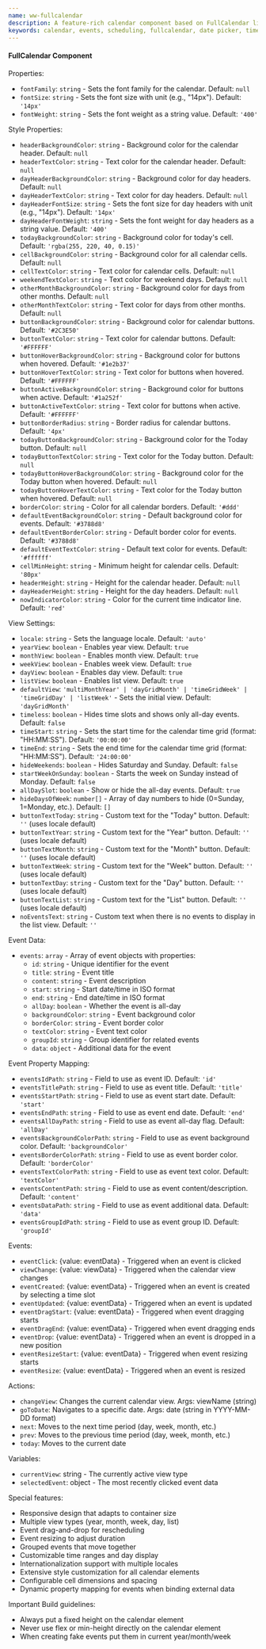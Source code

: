 ```yaml
---
name: ww-fullcalendar
description: A feature-rich calendar component based on FullCalendar library with multiple view types, event management, and extensive customization options
keywords: calendar, events, scheduling, fullcalendar, date picker, time slots, appointments
---
```


#### FullCalendar Component

Properties:
- `fontFamily`: `string` - Sets the font family for the calendar. Default: `null`
- `fontSize`: `string` - Sets the font size with unit (e.g., "14px"). Default: `'14px'`
- `fontWeight`: `string` - Sets the font weight as a string value. Default: `'400'`

Style Properties:
- `headerBackgroundColor`: `string` - Background color for the calendar header. Default: `null`
- `headerTextColor`: `string` - Text color for the calendar header. Default: `null`
- `dayHeaderBackgroundColor`: `string` - Background color for day headers. Default: `null`
- `dayHeaderTextColor`: `string` - Text color for day headers. Default: `null`
- `dayHeaderFontSize`: `string` - Sets the font size for day headers with unit (e.g., "14px"). Default: `'14px'`
- `dayHeaderFontWeight`: `string` - Sets the font weight for day headers as a string value. Default: `'400'`
- `todayBackgroundColor`: `string` - Background color for today's cell. Default: `'rgba(255, 220, 40, 0.15)'`
- `cellBackgroundColor`: `string` - Background color for all calendar cells. Default: `null`
- `cellTextColor`: `string` - Text color for calendar cells. Default: `null`
- `weekendTextColor`: `string` - Text color for weekend days. Default: `null`
- `otherMonthBackgroundColor`: `string` - Background color for days from other months. Default: `null`
- `otherMonthTextColor`: `string` - Text color for days from other months. Default: `null`
- `buttonBackgroundColor`: `string` - Background color for calendar buttons. Default: `'#2C3E50'`
- `buttonTextColor`: `string` - Text color for calendar buttons. Default: `'#FFFFFF'`
- `buttonHoverBackgroundColor`: `string` - Background color for buttons when hovered. Default: `'#1e2b37'`
- `buttonHoverTextColor`: `string` - Text color for buttons when hovered. Default: `'#FFFFFF'`
- `buttonActiveBackgroundColor`: `string` - Background color for buttons when active. Default: `'#1a252f'`
- `buttonActiveTextColor`: `string` - Text color for buttons when active. Default: `'#FFFFFF'`
- `buttonBorderRadius`: `string` - Border radius for calendar buttons. Default: `'4px'`
- `todayButtonBackgroundColor`: `string` - Background color for the Today button. Default: `null`
- `todayButtonTextColor`: `string` - Text color for the Today button. Default: `null`
- `todayButtonHoverBackgroundColor`: `string` - Background color for the Today button when hovered. Default: `null`
- `todayButtonHoverTextColor`: `string` - Text color for the Today button when hovered. Default: `null`
- `borderColor`: `string` - Color for all calendar borders. Default: `'#ddd'`
- `defaultEventBackgroundColor`: `string` - Default background color for events. Default: `'#3788d8'`
- `defaultEventBorderColor`: `string` - Default border color for events. Default: `'#3788d8'`
- `defaultEventTextColor`: `string` - Default text color for events. Default: `'#ffffff'`
- `cellMinHeight`: `string` - Minimum height for calendar cells. Default: `'80px'`
- `headerHeight`: `string` - Height for the calendar header. Default: `null`
- `dayHeaderHeight`: `string` - Height for the day headers. Default: `null`
- `nowIndicatorColor`: `string` - Color for the current time indicator line. Default: `'red'`

View Settings:
- `locale`: `string` - Sets the language locale. Default: `'auto'`
- `yearView`: `boolean` - Enables year view. Default: `true`
- `monthView`: `boolean` - Enables month view. Default: `true`
- `weekView`: `boolean` - Enables week view. Default: `true`
- `dayView`: `boolean` - Enables day view. Default: `true`
- `listView`: `boolean` - Enables list view. Default: `true`
- `defaultView`: `'multiMonthYear' | 'dayGridMonth' | 'timeGridWeek' | 'timeGridDay' | 'listWeek'` - Sets the initial view. Default: `'dayGridMonth'`
- `timeless`: `boolean` - Hides time slots and shows only all-day events. Default: `false`
- `timeStart`: `string` - Sets the start time for the calendar time grid (format: "HH:MM:SS"). Default: `'00:00:00'`
- `timeEnd`: `string` - Sets the end time for the calendar time grid (format: "HH:MM:SS"). Default: `'24:00:00'`
- `hideWeekends`: `boolean` - Hides Saturday and Sunday. Default: `false`
- `startWeekOnSunday`: `boolean` - Starts the week on Sunday instead of Monday. Default: `false`
- `allDaySlot`: `boolean` - Show or hide the all-day events. Default: `true`
- `hideDaysOfWeek`: `number[]` - Array of day numbers to hide (0=Sunday, 1=Monday, etc.). Default: `[]`
- `buttonTextToday`: `string` - Custom text for the "Today" button. Default: `''` (uses locale default)
- `buttonTextYear`: `string` - Custom text for the "Year" button. Default: `''` (uses locale default)
- `buttonTextMonth`: `string` - Custom text for the "Month" button. Default: `''` (uses locale default)
- `buttonTextWeek`: `string` - Custom text for the "Week" button. Default: `''` (uses locale default)
- `buttonTextDay`: `string` - Custom text for the "Day" button. Default: `''` (uses locale default)
- `buttonTextList`: `string` - Custom text for the "List" button. Default: `''` (uses locale default)
- `noEventsText`: `string` - Custom text when there is no events to display in the list view. Default: `''` 

Event Data:
- `events`: `array` - Array of event objects with properties:
  - `id`: `string` - Unique identifier for the event
  - `title`: `string` - Event title
  - `content`: `string` - Event description
  - `start`: `string` - Start date/time in ISO format
  - `end`: `string` - End date/time in ISO format
  - `allDay`: `boolean` - Whether the event is all-day
  - `backgroundColor`: `string` - Event background color
  - `borderColor`: `string` - Event border color
  - `textColor`: `string` - Event text color
  - `groupId`: `string` - Group identifier for related events
  - `data`: `object` - Additional data for the event

Event Property Mapping:
- `eventsIdPath`: `string` - Field to use as event ID. Default: `'id'`
- `eventsTitlePath`: `string` - Field to use as event title. Default: `'title'`
- `eventsStartPath`: `string` - Field to use as event start date. Default: `'start'`
- `eventsEndPath`: `string` - Field to use as event end date. Default: `'end'`
- `eventsAllDayPath`: `string` - Field to use as event all-day flag. Default: `'allDay'`
- `eventsBackgroundColorPath`: `string` - Field to use as event background color. Default: `'backgroundColor'`
- `eventsBorderColorPath`: `string` - Field to use as event border color. Default: `'borderColor'`
- `eventsTextColorPath`: `string` - Field to use as event text color. Default: `'textColor'`
- `eventsContentPath`: `string` - Field to use as event content/description. Default: `'content'`
- `eventsDataPath`: `string` - Field to use as event additional data. Default: `'data'`
- `eventsGroupIdPath`: `string` - Field to use as event group ID. Default: `'groupId'`

Events:
- `eventClick`: {value: eventData} - Triggered when an event is clicked
- `viewChange`: {value: viewData} - Triggered when the calendar view changes
- `eventCreated`: {value: eventData} - Triggered when an event is created by selecting a time slot
- `eventUpdated`: {value: eventData} - Triggered when an event is updated
- `eventDragStart`: {value: eventData} - Triggered when event dragging starts
- `eventDragEnd`: {value: eventData} - Triggered when event dragging ends
- `eventDrop`: {value: eventData} - Triggered when an event is dropped in a new position
- `eventResizeStart`: {value: eventData} - Triggered when event resizing starts
- `eventResize`: {value: eventData} - Triggered when an event is resized

Actions:
- `changeView`: Changes the current calendar view. Args: viewName (string)
- `goToDate`: Navigates to a specific date. Args: date (string in YYYY-MM-DD format)
- `next`: Moves to the next time period (day, week, month, etc.)
- `prev`: Moves to the previous time period (day, week, month, etc.)
- `today`: Moves to the current date

Variables:
- `currentView`: string - The currently active view type
- `selectedEvent`: object - The most recently clicked event data

Special features:
- Responsive design that adapts to container size
- Multiple view types (year, month, week, day, list)
- Event drag-and-drop for rescheduling
- Event resizing to adjust duration
- Grouped events that move together
- Customizable time ranges and day display
- Internationalization support with multiple locales
- Extensive style customization for all calendar elements
- Configurable cell dimensions and spacing
- Dynamic property mapping for events when binding external data

Important Build guidelines:
- Always put a fixed height on the calendar element
- Never use flex or min-height directly on the calendar element
- When creating fake events put them in current year/month/week